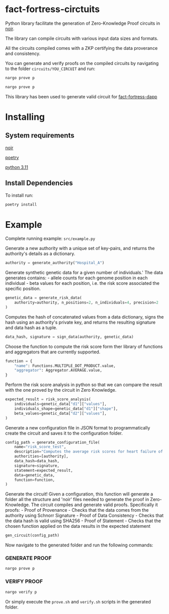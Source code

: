 # fact-fortress-circtuits

Python library facilitate the generation of Zero-Knowledge Proof circuits in [noir](https://noir-lang.org).

The library can compile circuits with various input data sizes and formats.

All the circuits compiled comes with a ZKP certifying the data proverance and consistency.

You can generate and verify proofs on the compiled circuits by navigating to the folder `circuits/YOU_CIRCUIT` and run:


```bash
nargo prove p
```

```bash
nargo prove p
```

This library has been used to generate valid circuit for [fact-fortress-dapp](https://github.com/pierg/fact-fortress-dapp)

# Installing

## System requirements
[noir](https://noir-lang.org)

[poetry](https://python-poetry.org)

[python 3.11](https://www.python.org)


## Install Dependencies

To install run:

```bash
poetry install
```


# Example

Complete running example: `src/example.py`

Generate a new authority with a unique set of key-pairs, and returns the authority's details as a dictionary.

```python
authority = generate_authority("Hospital_A")
```


Generate synthetic genetic data for a given number of individuals.'
The data generates contains:
    - allele counts for each genome position in each individual
    - beta values for each position, i.e. the risk score associated the specific position.

```python
genetic_data = generate_risk_data(
    authority=authority, n_positions=2, n_individuals=4, precision=2
)
```


Computes the hash of concatenated values from a data dictionary, signs the hash using an authority's private key, and returns the resulting signature and data hash as a tuple.

```python
data_hash, signature = sign_data(authority, genetic_data)
```


Choose the function to compute the risk score form ther library of functions and aggregators that are currently supported.

```python
function = {
    "name": Functions.MULTIPLE_DOT_PRODUCT.value,
    "aggregator": Aggregator.AVERAGE.value,
}
```


Perform the risk score analysis in python so that we can compare the result with the one proved by the circuit in Zero Knowledge.

```python
expected_result = risk_score_analysis(
    individuals=genetic_data["d1"]["values"],
    individuals_shape=genetic_data["d1"]["shape"],
    beta_values=genetic_data["d2"]["values"],
)
```


Generate a new configuration file in JSON format to programmatically create the circuit and saves it to the configuration folder.

```python
config_path = generate_configuration_file(
    name="risk_score_test",
    description="Computes the average risk scores for heart failure of a population",
    authorities=[authority],
    data_hash=data_hash,
    signature=signature,
    statement=expected_result,
    data=genetic_data,
    function=function,
)
```


Generate the circuit! Given a configuration, this function will generate a folder all the structure and 'noir' files needed to generate the proof in Zero-Knowledge. 
The circuit compiles and generate valid proofs. Specifically it proofs:
    - Proof of Provenance
        - Checks that the data comes from the authority using Schnorr Signature
    - Proof of Data Consistency
        -  Checks that the data hash is valid using SHA256
    - Proof of Statement
        - Checks that the chosen function applied on the data results in the expected statement


```python
gen_circuit(config_path)
```

Now navigate to the generated folder and run the following commands:

### GENERATE PROOF

```bash
nargo prove p
```

### VERIFY PROOF

```bash
nargo verify p
```

Or simply execute the `prove.sh` and `verify.sh` scripts in the generated folder.
